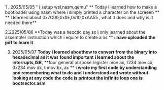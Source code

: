 1   . 2025/05/05 
" i setup wsl,nasm,qemu"
** Today i learned how to make a bootloader using nasm where i simply printed a character on the screeen ** 
** I learned about 0x7C00,0x0E,0x10,0xAA55 , what it does and why is it needed there**

2.2025/05/06
**Today was a hecctic day so i only learned about the assembler instruction which i equire to create a os **
**i have uploaded the pdf to learn it**

3. 2025/05/07
**Today i learned abouthow to convert from the binary into hexadecimal as it was found important**
**i learned about the interrupts,ISR,**
**four general purpose register
mov ax, 1234
 mov cx, 0x234
 mov dx, t
 mov bx, ax
**
**i wrote my first code by understanding and remembering what to do and i understood and wrote without looking at any code**
**the code is printout the infinite loop one is bootsector.asm**